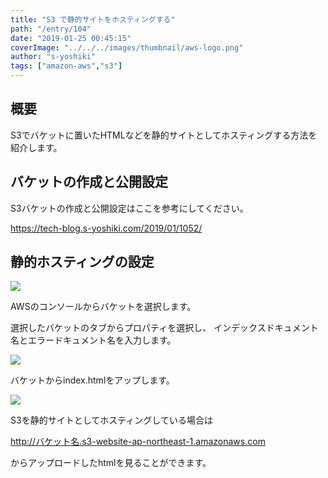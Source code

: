 ```yaml
---
title: "S3 で静的サイトをホスティングする"
path: "/entry/104"
date: "2019-01-25 00:45:15"
coverImage: "../../../images/thumbnail/aws-logo.png"
author: "s-yoshiki"
tags: ["amazon-aws","s3"]
---
```


## 概要

S3でバケットに置いたHTMLなどを静的サイトとしてホスティングする方法を紹介します。

## バケットの作成と公開設定

S3バケットの作成と公開設定はここを参考にしてください。

<a href="https://tech-blog.s-yoshiki.com/2019/01/1052/">https://tech-blog.s-yoshiki.com/2019/01/1052/</a>

## 静的ホスティングの設定

<a href="https://images-tech-blog.s-yoshiki.com/img/2019/01/201901242331_f9jLMz.jpg"><img src="https://images-tech-blog.s-yoshiki.com/img/2019/01/201901242331_f9jLMz.jpg"></a>

AWSのコンソールからバケットを選択します。

選択したバケットのタブからプロパティを選択し、
インデックスドキュメント名とエラードキュメント名を入力します。

<a href="https://images-tech-blog.s-yoshiki.com/img/2019/01/201901250025_4fg29z.jpg">
<img src="https://images-tech-blog.s-yoshiki.com/img/2019/01/201901250025_4fg29z.jpg"></a>

バケットからindex.htmlをアップします。

<a href="https://images-tech-blog.s-yoshiki.com/img/2019/01/201901250025_fhwuio.jpg"><img src="https://images-tech-blog.s-yoshiki.com/img/2019/01/201901250025_fhwuio.jpg"></a>

S3を静的サイトとしてホスティングしている場合は

http://バケット名.s3-website-ap-northeast-1.amazonaws.com

からアップロードしたhtmlを見ることができます。